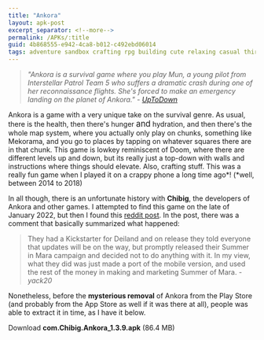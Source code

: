 ```yaml
---
title: "Ankora"
layout: apk-post
excerpt_separator: <!--more-->
permalink: /APKs/:title
guid: 4b868555-e942-4ca8-b012-c492ebd06014
tags: adventure sandbox crafting rpg building cute relaxing casual third-person
---
```


> _"Ankora is a survival game where you play Mun, a young pilot from Interstellar Patrol Team 5 who suffers a dramatic crash during one of her reconnaissance flights. She's forced to make an emergency landing on the planet of Ankora." - <a href="https://ankora.en.uptodown.com/android" target="_blank">UpToDown</a>_

Ankora is a game with a very unique take on the survival genre. As usual, there is the health, then there's hunger <span style="font-size:120%">and</span> hydration, and then there's the whole map system, where you actually only play on chunks, something like Mekorama, and you go to places by tapping on whatever squares there are in that chunk.<!--more--> This game is lowkey reminiscent of Doom, where there are different levels up and down, but its really just a top-down with walls and instructions where things should elevate. Also, crafting stuff. This was a really fun game when I played it on a crappy phone a long time ago*! (*well, between 2014 to 2018)

In all though, there is an unfortunate history with **Chibig**, the developers of Ankora and other games. I attempted to find this game on the late of January 2022, but then I found this [reddit post](https://www.reddit.com/r/LimitedPrintGames/comments/pm2qm9/what_are_your_thoughts_on_the_ankora_lost_days/). In the post, there was a comment that basically summarized what happened:

> They had a Kickstarter for Deiland and on release they told everyone that updates will be on the way, but promptly released their Summer in Mara campaign and decided not to do anything with it. In my view, what they did was just made a port of the mobile version, and used the rest of the money in making and marketing Summer of Mara. - _yack20_

Nonetheless, before the **mysterious removal** of Ankora from the Play Store (and probably from the App Store as well if it was there at all), people was able to extract it in time, as I have it below.

<div class="text-center">
    <a class="btn btn-dark btn-block w-100" onclick='apk("com.Chibig.Ankora_1.3.9.apk")' target="_blank" style="text-decoration: none;"> Download <b>com.Chibig.Ankora_1.3.9.apk</b> (86.4 MB)</a>
</div>
